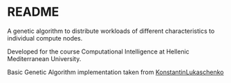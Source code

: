 # README

A genetic algorithm to distribute workloads 
of different characteristics to individual compute nodes.

Developed for the course Computational Intelligence at Hellenic Mediterranean University.

Basic Genetic Algorithm implementation taken from [KonstantinLukaschenko](https://github.com/KonstantinLukaschenko/genetic-algorithm-kotlin)
